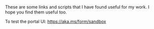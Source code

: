 These are some links and scripts that I have found useful for my work. I hope you find them useful too.

To test the portal UI: https://aka.ms/form/sandbox